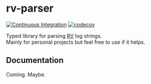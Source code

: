 # rv-parser  
[![Continuous Integration](https://github.com/ConcernedHobbit/rv-parser/actions/workflows/ci.yml/badge.svg)](https://github.com/ConcernedHobbit/rv-parser/actions/workflows/ci.yml)
[![codecov](https://codecov.io/gh/ConcernedHobbit/rv-parser/branch/main/graph/badge.svg?token=b4bp0qMRAm)](https://codecov.io/gh/ConcernedHobbit/rv-parser)

Typed library for parsing [RV](https://rv.tko-aly.fi) log strings.  
Mainly for personal projects but feel free to use if it helps.

## Documentation
Coming. Maybe.
